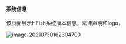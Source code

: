 
#### 系统信息

该页面展示HFish系统版本信息，法律声明和logo，

![image-20210730162304700](https://hfish.net/images/20210730162306.png)

